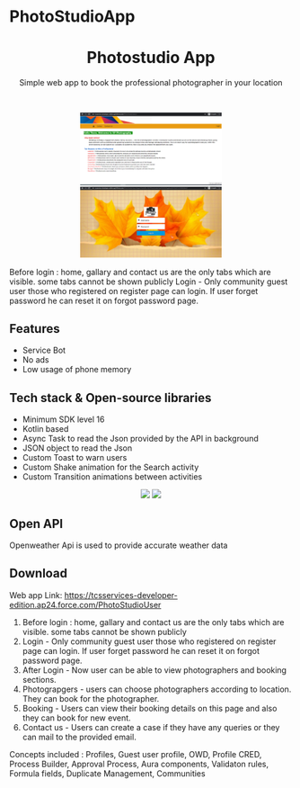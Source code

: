 # PhotoStudioApp

<h1 align="center">Photostudio App</h1>

<p align="center">  
  Simple web app to book the professional photographer in your location</br>
</p>
</br>
<p align="center">
  <img src="/Screenshots/1 BEFORE LOGIN.PNG" width="50%" />
  <img src="/Screenshots/3 login.png" width="50%" />
</p>
<p>Before login : home, gallary and contact us are the only tabs which are visible. some tabs cannot be shown publicly
Login - Only community guest user those who registered on register page can login. If user forget password he can reset it on forgot password page.
  </p>

## Features
- Service Bot
- No ads	
- Low usage of phone memory</br>

## Tech stack & Open-source libraries
- Minimum SDK level 16
- Kotlin based
- Async Task to read the Json provided by the API in background
- JSON object to read the Json
- Custom Toast to warn users
- Custom Shake animation for the Search activity
- Custom Transition animations between activities</br>

<p align="center">
  <img src="/previews/weatherGif1.gif" width="30%" />
  <img src="/previews/weatherGif2.gif" width="30%" />
</p>

## Open API
Openweather Api is used to provide accurate weather data</br>

## Download 
Web app Link: https://tcsservices-developer-edition.ap24.force.com/PhotoStudioUser 
  1. Before login : home, gallary and contact us are the only tabs which are visible. some tabs cannot be shown publicly
  2. Login - Only community guest user those who registered on register page can login. If user forget password he can reset it on forgot password page.
3. After Login -  Now user can be able to view photographers and booking sections.
4. Photograpgers - users can choose photographers according to location. They can book for the photographer.
5. Booking - Users can view their booking details on this page and also they can book for new event. 
6. Contact us - Users can create a case if they have any queries or they can mail to the provided email.

Concepts included :
Profiles, Guest user profile, OWD, Profile CRED, Process Builder, Approval Process, Aura components, Validaton rules, Formula fields,
Duplicate Management, Communities
